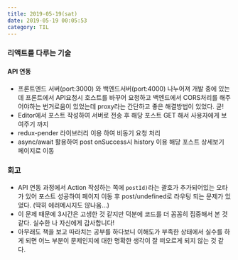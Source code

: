 ```yaml
---
title: 2019-05-19(sat)
date: 2019-05-19 00:05:53
category: TIL
---
```


### 리액트를 다루는 기술

#### API 연동

- 프론트엔드 서버(port:3000) 와 백엔드서버(port:4000) 나누어져 개발 중에 있는데 프론트에서 API요청시 호스트를 바꾸어 요청하고 백엔드에서 CORS처리를 해주어야하는 번거로움이 있었는데 proxy라는 간단하고 좋은 해결방법이 있었다. 굳!
- Editor에서 포스트 작성하여 서버로 전송 후 해당 포스트 GET 해서 사용자에게 보여주기 까지
- redux-pender 라이브러리 이용 하여 비동기 요청 처리
- async/await 활용하여 post onSuccess시 history 이용 해당 포스트 상세보기 페이지로 이동

### 회고

- API 연동 과정에서 Action 작성하는 쪽에 `postId)`라는 괄호가 추가되어있는 오타가 있어 포스트 성공하여 페이지 이동 후 post/undefined로 라우팅 되는 문제가 있었다. (딱히 에러메시지도 않나옴...)
- 이 문제 때문에 3시간은 고생한 것 같지만 덕분에 코드를 더 꼼꼼히 집중해서 본 것 같다. 실수한 나 자신에게 감사합니다!
- 아무래도 책을 보고 따라치는 공부를 하다보니 이해도가 부족한 상태에서 실수를 하게 되면 어느 부분이 문제인지에 대한 명확한 생각이 잘 떠오르게 되지 않는 것 같다.
